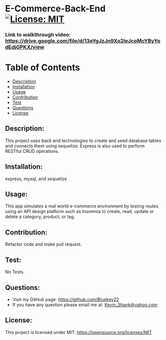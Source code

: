
# E-Commerce-Back-End [![License: MIT](https://img.shields.io/badge/License-MIT-yellow.svg)](https://opensource.org/licenses/MIT)

### Link to walkthrough video: https://drive.google.com/file/d/13eYgJzJn9Xo2leJcoMcYByYodEdjGPKX/view
  
# Table of Contents
  
- [Description](#description)
- [Installation](#installation)
- [Usage](#usage)
- [Contribution](#contribution)
- [Test](#test)
- [Questions](#questions)
- [License](#license)
  
## Description:
This project uses back end technologies to create and seed database tables and connects them using sequelize. Express is also used to perform RESTful CRUD operations.
## Installation:
express, mysql, and sequelize
## Usage:
This app simulates a real world e-commerce environment by testing routes using an API design platform such as Insomnia to create, read, update or delete a category, product, or tag.
## Contribution:
Refactor code and make pull request.
## Test:
No Tests.
## Questions:
- Visit my GitHub page: https://github.com/Bluekev22
- If you have any question please email me at: Kevin_Shank@yahoo.com
## License:
This project is licensed under MIT: https://opensource.org/licenses/MIT
